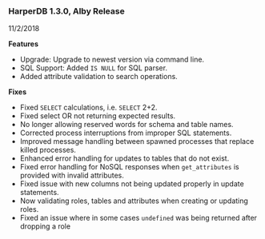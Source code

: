 ### HarperDB 1.3.0, Alby Release
11/2/2018

**Features**

* Upgrade: Upgrade to newest version via command line. 
* SQL Support:  Added `IS NULL` for SQL parser. 
* Added attribute validation to search operations.


**Fixes**

* Fixed `SELECT` calculations, i.e. `SELECT` 2+2. 
* Fixed select OR not returning expected results. 
* No longer allowing reserved words for schema and table names. 
* Corrected process interruptions from improper SQL statements. 
* Improved message handling between spawned processes that replace killed processes. 
* Enhanced error handling for updates to tables that do not exist. 
* Fixed error handling for NoSQL responses when `get_attributes` is provided with invalid attributes. 
* Fixed issue with new columns not being updated properly in update statements. 
* Now validating roles, tables and attributes when creating or updating roles. 
* Fixed an issue where in some cases `undefined` was being returned after dropping a role
